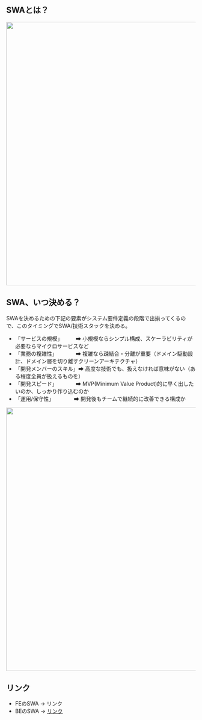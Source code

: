 ## SWAとは？
<img width="700px" src="https://github.com/user-attachments/assets/2b87ae9c-6ce7-47e7-939a-b60c3e92468a" />

## SWA、いつ決める？
SWAを決めるための下記の要素がシステム要件定義の段階で出揃ってくるので、このタイミングでSWA/技術スタックを決める。
- 「サービスの規模」　　　➡ 小規模ならシンプル構成、スケーラビリティが必要ならマイクロサービスなど
- 「業務の複雑性」　　　　➡ 複雑なら疎結合・分離が重要（ドメイン駆動設計、ドメイン層を切り離すクリーンアーキテクチャ）
- 「開発メンバーのスキル」➡ 高度な技術でも、扱えなければ意味がない（ある程度全員が扱えるものを）
- 「開発スピード」　　　　➡ MVP(Minimum Value Product)的に早く出したいのか、しっかり作り込むのか<br>
- 「運用/保守性」　　　　 ➡ 開発後もチームで継続的に改善できる構成か

<img width="700px" src="https://github.com/user-attachments/assets/5f421f61-f21d-4fa9-9f45-7dc896aed648" />

## リンク
- FEのSWA → リンク
- BEのSWA → [リンク](https://github.com/daisuketakakuwa/learning-stack/tree/main/design/architecture/software%20architecture/BE)
